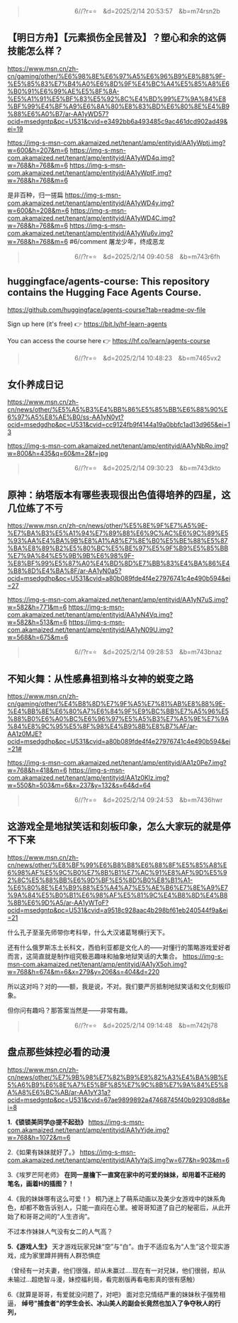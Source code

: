 
>　　　　　　　　6//?r=⭐　&d=2025/2/14 20:53:57　&b=m74rsn2b
## 【明日方舟】【元素损伤全民普及】？塑心和余的这俩技能怎么样？
https://www.msn.cn/zh-cn/gaming/other/%E6%98%8E%E6%97%A5%E6%96%B9%E8%88%9F-%E5%85%83%E7%B4%A0%E6%8D%9F%E4%BC%A4%E5%85%A8%E6%B0%91%E6%99%AE%E5%8F%8A-%E5%A1%91%E5%BF%83%E5%92%8C%E4%BD%99%E7%9A%84%E8%BF%99%E4%BF%A9%E6%8A%80%E8%83%BD%E6%80%8E%E4%B9%88%E6%A0%B7/ar-AA1yWD57?ocid=msedgntp&pc=U531&cvid=e3492bb6a493485c9ac461dcd902ad49&ei=19

https://img-s-msn-com.akamaized.net/tenant/amp/entityid/AA1yWptj.img?w=600&h=207&m=6
https://img-s-msn-com.akamaized.net/tenant/amp/entityid/AA1yWD4q.img?w=768&h=768&m=6
https://img-s-msn-com.akamaized.net/tenant/amp/entityid/AA1yWptF.img?w=768&h=768&m=6

是非百种，归一搓扁
https://img-s-msn-com.akamaized.net/tenant/amp/entityid/AA1yWD4y.img?w=600&h=208&m=6
https://img-s-msn-com.akamaized.net/tenant/amp/entityid/AA1yWD4C.img?w=768&h=768&m=6
https://img-s-msn-com.akamaized.net/tenant/amp/entityid/AA1yWu6v.img?w=768&h=768&m=6
#6/comment 屠龙少年，终成恶龙

>　　　　　　　　6//?r=⭐　&d=2025/2/14 09:40:58　&b=m743r6fh
## huggingface/agents-course: This repository contains the Hugging Face Agents Course.
https://github.com/huggingface/agents-course?tab=readme-ov-file

Sign up here (it's free) 👉 https://bit.ly/hf-learn-agents

You can access the course here 👉 https://hf.co/learn/agents-course

>　　　　　　　　6//?r=⭐　&d=2025/2/14 10:48:23　&b=m7465vx2
## 女仆养成日记
https://www.msn.cn/zh-cn/news/other/%E5%A5%B3%E4%BB%86%E5%85%BB%E6%88%90%E6%97%A5%E8%AE%B0/ss-AA1yN0yt?ocid=msedgdhp&pc=U531&cvid=cc9124fb9f4144a19a0bbfc1ad13d965&ei=13

https://img-s-msn-com.akamaized.net/tenant/amp/entityid/AA1yNbRo.img?w=800&h=435&q=60&m=2&f=jpg

>　　　　　　　　6//?r=⭐　&d=2025/2/14 09:30:23　&b=m743dkto
## 原神：纳塔版本有哪些表现很出色值得培养的四星，这几位练了不亏
https://www.msn.cn/zh-cn/news/other/%E5%8E%9F%E7%A5%9E-%E7%BA%B3%E5%A1%94%E7%89%88%E6%9C%AC%E6%9C%89%E5%93%AA%E4%BA%9B%E8%A1%A8%E7%8E%B0%E5%BE%88%E5%87%BA%E8%89%B2%E5%80%BC%E5%BE%97%E5%9F%B9%E5%85%BB%E7%9A%84%E5%9B%9B%E6%98%9F-%E8%BF%99%E5%87%A0%E4%BD%8D%E7%BB%83%E4%BA%86%E4%B8%8D%E4%BA%8F/ar-AA1yN0a5?ocid=msedgdhp&pc=U531&cvid=a80b089fde4f4e27976741c4e490b594&ei=27

https://img-s-msn-com.akamaized.net/tenant/amp/entityid/AA1yN7uS.img?w=582&h=771&m=6
https://img-s-msn-com.akamaized.net/tenant/amp/entityid/AA1yN4Vq.img?w=582&h=513&m=6
https://img-s-msn-com.akamaized.net/tenant/amp/entityid/AA1yN09U.img?w=568&h=675&m=6

>　　　　　　　　6//?r=⭐　&d=2025/2/14 09:28:53　&b=m743bnaz
## 不知火舞：从性感鼻祖到格斗女神的蜕变之路
https://www.msn.cn/zh-cn/gaming/other/%E4%B8%8D%E7%9F%A5%E7%81%AB%E8%88%9E-%E4%BB%8E%E6%80%A7%E6%84%9F%E9%BC%BB%E7%A5%96%E5%88%B0%E6%A0%BC%E6%96%97%E5%A5%B3%E7%A5%9E%E7%9A%84%E8%9C%95%E5%8F%98%E4%B9%8B%E8%B7%AF/ar-AA1z0MJE?ocid=msedgdhp&pc=U531&cvid=a80b089fde4f4e27976741c4e490b594&ei=21#

https://img-s-msn-com.akamaized.net/tenant/amp/entityid/AA1z0Pe7.img?w=768&h=418&m=6
https://img-s-msn-com.akamaized.net/tenant/amp/entityid/AA1z0Klz.img?w=550&h=503&m=6&x=237&y=132&s=64&d=64

>　　　　　　　　6//?r=⭐　&d=2025/2/14 09:24:53　&b=m7436hwr
## 这游戏全是地狱笑话和刻板印象，怎么大家玩的就是停不下来
https://www.msn.cn/zh-cn/news/other/%E8%BF%99%E6%B8%B8%E6%88%8F%E5%85%A8%E6%98%AF%E5%9C%B0%E7%8B%B1%E7%AC%91%E8%AF%9D%E5%92%8C%E5%88%BB%E6%9D%BF%E5%8D%B0%E8%B1%A1-%E6%80%8E%E4%B9%88%E5%A4%A7%E5%AE%B6%E7%8E%A9%E7%9A%84%E5%B0%B1%E6%98%AF%E5%81%9C%E4%B8%8D%E4%B8%8B%E6%9D%A5/ar-AA1yWToF?ocid=msedgntp&pc=U531&cvid=a9518c928aac4b298bf61eb240544f9a&ei=21

什么孔子至圣先师带你考科举，什么大汉诸葛弩横行天下。

还有什么俄罗斯冻土长科文，西伯利亚都是文化人的——对懂行的策略游戏爱好者而言，这简直就是制作组究极恶趣味和抽象地狱笑话的大集合。
https://img-s-msn-com.akamaized.net/tenant/amp/entityid/AA1yX5oh.img?w=768&h=674&m=6&x=279&y=206&s=404&d=220

所以这对吗？对的——额，我是说，不对。我们要严厉抵制地狱笑话和文化刻板印象。

但你问有趣吗？那答案当然是——非常有趣。

>　　　　　　　　6//?r=⭐　&d=2025/2/14 09:14:48　&b=m742tj78
## 盘点那些妹控必看的动漫
https://www.msn.cn/zh-cn/news/other/%E7%9B%98%E7%82%B9%E9%82%A3%E4%BA%9B%E5%A6%B9%E6%8E%A7%E5%BF%85%E7%9C%8B%E7%9A%84%E5%8A%A8%E6%BC%AB/ar-AA1yY31a?ocid=msedgntp&pc=U531&cvid=67ae9899892a47468745f40b929308d8&ei=8

**1.《锁锁美同学@提不起劲》**
https://img-s-msn-com.akamaized.net/tenant/amp/entityid/AA1yYjde.img?w=768&h=1072&m=6

2.《如果有妹妹就好了。》
https://img-s-msn-com.akamaized.net/tenant/amp/entityid/AA1yYajS.img?w=677&h=903&m=6

3.《埃罗芒阿老师》
**在同一屋檐下一直窝在家中的可爱的妹妹，却用着不正经的笔名，画着H的插图？！**

4.《我的妹妹哪有这么可爱！》
桐乃迷上了萌系动画以及美少女游戏中的妹系角色，却都不敢告诉别人，只能一直闷在心里。被哥哥知道了自己的秘密后，从此开始了和哥哥之间的“人生咨询”。

不过本作妹妹人气没有女二的人气高？

**5.《游戏人生》**
天才游戏玩家兄妹“空”与“白”。由于不适应名为“人生”这个现实游戏，成为家里蹲并拥有人群恐惧症

（曾经有一对夫妻，他们很强，却从未赢过....现在有一对兄妹，他们很弱，却从未输过...超绝智斗漫，妹控福利局，看完剧版再看电影真的很有感触）

6.《就算是哥哥，有爱就没问题了，对吧》
面对恋兄情结严重的妹妹秋子强势相逼，
**绰号"捕食者"的学生会长、冰山美人的副会长竟然也加入了争夺秋人的行列，**
